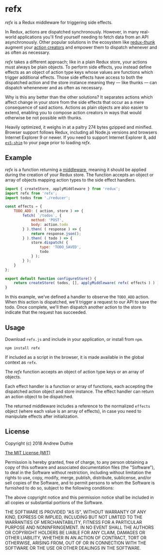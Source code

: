 # refx

_refx_ is a Redux middleware for triggering side effects.

In Redux, actions are dispatched synchronously. However, in many real-world applications you'll find yourself needing to fetch data from an API asynchronously. Other popular solutions in the ecosystem like [redux-thunk](https://github.com/gaearon/redux-thunk) augment your [action creators](http://redux.js.org/docs/Glossary.html#action-creator) and empower them to dispatch whenever and as often as necessary.

_refx_ takes a different approach; like in a plain Redux store, your actions must always be plain objects. To perform side effects, you instead define effects as an object of action type keys whose values are functions which trigger additional effects. Those side effects have access to both the dispatched action and the store instance meaning they — like thunks — can dispatch whenenever and as often as necessary.

Why is this any better than the other solutions? It separates actions which affect change in your store from the side effects that occur as a mere consequence of said actions. Actions as plain objects are also easier to extend, enabling you to compose action creators in ways that would otherwise be not possible with thunks.

Heavily optimized, it weighs in at a paltry 274 bytes gzipped and minified. Browser support follows Redux, including all Node.js versions and browsers Internet Explorer 9 or newer. If you need to support Internet Explorer 8, add [`es5-shim`](https://github.com/es-shims/es5-shim) to your page prior to loading _refx_.

## Example

_refx_ is a function returning a [middleware](http://redux.js.org/docs/advanced/Middleware.html), meaning it should be applied during the creation of your Redux store. The function accepts an object or array of objects mapping action types to the side effect handlers.

```js
import { createStore, applyMiddleware } from 'redux';
import refx from 'refx';
import todos from './reducer';

const effects = {
	TODO_ADD: ( action, store ) => {
		fetch( `/todos`, {
			method: 'POST',
			body: action.todo
		} ).then( ( response ) => {
			return response.json();
		} ).then( ( todo ) => {
			store.dispatch( {
				type: 'TODO_SAVED',
				todo
			} );
		} );
	}
};

export default function configureStore() {
	return createStore( todos, [], applyMiddleware( refx( effects ) ) );
}
```

In this example, we've defined a handler to observe the `TODO_ADD` action. When this action is dispatched, we'll trigger a request to our API to save the todo. Once complete, we'll then dispatch another action to the store to indicate that the request has succeeded.

## Usage

Download `refx.js` and include in your application, or install from `npm`.

```
npm install refx
```

If included as a script in the browser, it is made available in the global context as `refx`.

The _refx_ function accepts an object of action type keys or an array of objects.

Each effect handler is a function or array of functions, each accepting the dispatched action object and store instance. The effect handler can return an action object to be dispatched.

The returned middleware includes a reference to the normalized `effects` object (where each value is an array of effects), in case you need to manipulate effects after initialization.

## License

Copyright (c) 2018 Andrew Duthie

[The MIT License (MIT)](https://opensource.org/licenses/MIT)

Permission is hereby granted, free of charge, to any person obtaining a copy of this software and associated documentation files (the "Software"), to deal in the Software without restriction, including without limitation the rights to use, copy, modify, merge, publish, distribute, sublicense, and/or sell copies of the Software, and to permit persons to whom the Software is furnished to do so, subject to the following conditions:

The above copyright notice and this permission notice shall be included in all copies or substantial portions of the Software.

THE SOFTWARE IS PROVIDED "AS IS", WITHOUT WARRANTY OF ANY KIND, EXPRESS OR IMPLIED, INCLUDING BUT NOT LIMITED TO THE WARRANTIES OF MERCHANTABILITY, FITNESS FOR A PARTICULAR PURPOSE AND NONINFRINGEMENT. IN NO EVENT SHALL THE AUTHORS OR COPYRIGHT HOLDERS BE LIABLE FOR ANY CLAIM, DAMAGES OR OTHER LIABILITY, WHETHER IN AN ACTION OF CONTRACT, TORT OR OTHERWISE, ARISING FROM, OUT OF OR IN CONNECTION WITH THE SOFTWARE OR THE USE OR OTHER DEALINGS IN THE SOFTWARE.
